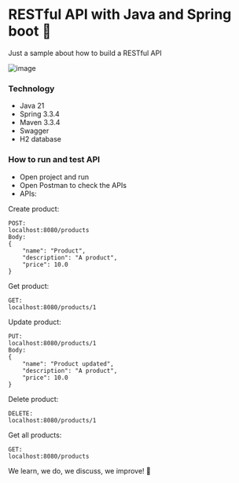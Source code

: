 # RESTful API with Java and Spring boot 🫛
Just a sample about how to build a RESTful API

![image](https://github.com/user-attachments/assets/57998a3a-a8df-42e7-a93e-74530eaa2435)

### Technology
- Java 21
- Spring 3.3.4
- Maven 3.3.4
- Swagger
- H2 database

### How to run and test API
- Open project and run
- Open Postman to check the APIs
- APIs:

Create product:

```
POST:
localhost:8080/products
Body:
{
    "name": "Product",
    "description": "A product",
    "price": 10.0
}
```

Get product:

```
GET:
localhost:8080/products/1
```

Update product:

```
PUT:
localhost:8080/products/1
Body:
{
    "name": "Product updated",
    "description": "A product",
    "price": 10.0
}
```

Delete product:

```
DELETE:
localhost:8080/products/1
```

Get all products:

```
GET:
localhost:8080/products
```
  
We learn, we do, we discuss, we improve! 🍁
